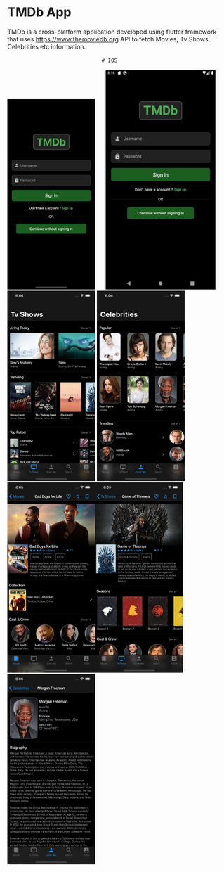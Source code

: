 # TMDb App

TMDb is a cross-platform application developed using flutter framework that uses https://www.themoviedb.org API 
to fetch Movies, Tv Shows, Celebrities etc information.


                        
                                  # IOS
                        
<img src="Images/iOS/1.png" width="200">&nbsp;&nbsp;&nbsp;&nbsp;&nbsp;&nbsp;<img src="Images/android/1.png" width="250"><img src="Images/iOS/3.png" width="200">
<img src="Images/iOS/4.png" width="200"><img src="Images/iOS/5.png" width="200"><img src="Images/iOS/6.png" width="200">
<img src="Images/iOS/7.png" width="200">
